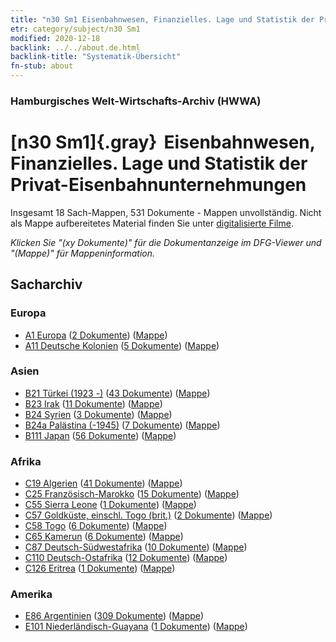 ```yaml
---
title: "n30 Sm1 Eisenbahnwesen, Finanzielles. Lage und Statistik der Privat-Eisenbahnunternehmungen"
etr: category/subject/n30 Sm1
modified: 2020-12-18
backlink: ../../about.de.html
backlink-title: "Systematik-Übersicht"
fn-stub: about
---
```


### Hamburgisches Welt-Wirtschafts-Archiv (HWWA)
# [n30 Sm1]{.gray}&#8201; Eisenbahnwesen, Finanzielles. Lage und Statistik der Privat-Eisenbahnunternehmungen&#160; 




Insgesamt 18 Sach-Mappen, 531 Dokumente - Mappen unvollständig.
Nicht als Mappe aufbereitetes Material finden Sie unter [digitalisierte Filme](/film/h1_sh).

_Klicken Sie "(xy Dokumente)" für die Dokumentanzeige im DFG-Viewer und "(Mappe)" für Mappeninformation._

## Sacharchiv




### Europa

- [A1 Europa](../../../geo/about.de.html#A1) (<a href="https://dfg-viewer.de/show/?tx_dlf[id]=https://pm20.zbw.eu/mets/sh/1408xx/140892/1455xx/145532/public.mets.de.xml" target="_blank">2 Dokumente</a>) ([Mappe](http://purl.org/pressemappe20/folder/sh/140892,145532))
- [A11 Deutsche Kolonien](../../../geo/about.de.html#A11) (<a href="https://dfg-viewer.de/show/?tx_dlf[id]=https://pm20.zbw.eu/mets/sh/1409xx/140960/1455xx/145532/public.mets.de.xml" target="_blank">5 Dokumente</a>) ([Mappe](http://purl.org/pressemappe20/folder/sh/140960,145532))

### Asien

- [B21 Türkei (1923 -)](../../../geo/about.de.html#B21) (<a href="https://dfg-viewer.de/show/?tx_dlf[id]=https://pm20.zbw.eu/mets/sh/1411xx/141111/1455xx/145532/public.mets.de.xml" target="_blank">43 Dokumente</a>) ([Mappe](http://purl.org/pressemappe20/folder/sh/141111,145532))
- [B23 Irak](../../../geo/about.de.html#B23) (<a href="https://dfg-viewer.de/show/?tx_dlf[id]=https://pm20.zbw.eu/mets/sh/1411xx/141113/1455xx/145532/public.mets.de.xml" target="_blank">11 Dokumente</a>) ([Mappe](http://purl.org/pressemappe20/folder/sh/141113,145532))
- [B24 Syrien](../../../geo/about.de.html#B24) (<a href="https://dfg-viewer.de/show/?tx_dlf[id]=https://pm20.zbw.eu/mets/sh/1411xx/141114/1455xx/145532/public.mets.de.xml" target="_blank">3 Dokumente</a>) ([Mappe](http://purl.org/pressemappe20/folder/sh/141114,145532))
- [B24a Palästina (-1945)](../../../geo/about.de.html#B24a) (<a href="https://dfg-viewer.de/show/?tx_dlf[id]=https://pm20.zbw.eu/mets/sh/1411xx/141115/1455xx/145532/public.mets.de.xml" target="_blank">7 Dokumente</a>) ([Mappe](http://purl.org/pressemappe20/folder/sh/141115,145532))
- [B111 Japan](../../../geo/about.de.html#B111) (<a href="https://dfg-viewer.de/show/?tx_dlf[id]=https://pm20.zbw.eu/mets/sh/1412xx/141272/1455xx/145532/public.mets.de.xml" target="_blank">56 Dokumente</a>) ([Mappe](http://purl.org/pressemappe20/folder/sh/141272,145532))

### Afrika

- [C19 Algerien](../../../geo/about.de.html#C19) (<a href="https://dfg-viewer.de/show/?tx_dlf[id]=https://pm20.zbw.eu/mets/sh/1413xx/141354/1455xx/145532/public.mets.de.xml" target="_blank">41 Dokumente</a>) ([Mappe](http://purl.org/pressemappe20/folder/sh/141354,145532))
- [C25 Französisch-Marokko](../../../geo/about.de.html#C25) (<a href="https://dfg-viewer.de/show/?tx_dlf[id]=https://pm20.zbw.eu/mets/sh/1413xx/141358/1455xx/145532/public.mets.de.xml" target="_blank">15 Dokumente</a>) ([Mappe](http://purl.org/pressemappe20/folder/sh/141358,145532))
- [C55 Sierra Leone](../../../geo/about.de.html#C55) (<a href="https://dfg-viewer.de/show/?tx_dlf[id]=https://pm20.zbw.eu/mets/sh/1414xx/141404/1455xx/145532/public.mets.de.xml" target="_blank">1 Dokumente</a>) ([Mappe](http://purl.org/pressemappe20/folder/sh/141404,145532))
- [C57 Goldküste, einschl. Togo (brit.)](../../../geo/about.de.html#C57) (<a href="https://dfg-viewer.de/show/?tx_dlf[id]=https://pm20.zbw.eu/mets/sh/1414xx/141406/1455xx/145532/public.mets.de.xml" target="_blank">2 Dokumente</a>) ([Mappe](http://purl.org/pressemappe20/folder/sh/141406,145532))
- [C58 Togo](../../../geo/about.de.html#C58) (<a href="https://dfg-viewer.de/show/?tx_dlf[id]=https://pm20.zbw.eu/mets/sh/1414xx/141408/1455xx/145532/public.mets.de.xml" target="_blank">6 Dokumente</a>) ([Mappe](http://purl.org/pressemappe20/folder/sh/141408,145532))
- [C65 Kamerun](../../../geo/about.de.html#C65) (<a href="https://dfg-viewer.de/show/?tx_dlf[id]=https://pm20.zbw.eu/mets/sh/1414xx/141410/1455xx/145532/public.mets.de.xml" target="_blank">6 Dokumente</a>) ([Mappe](http://purl.org/pressemappe20/folder/sh/141410,145532))
- [C87 Deutsch-Südwestafrika](../../../geo/about.de.html#C87) (<a href="https://dfg-viewer.de/show/?tx_dlf[id]=https://pm20.zbw.eu/mets/sh/1414xx/141450/1455xx/145532/public.mets.de.xml" target="_blank">10 Dokumente</a>) ([Mappe](http://purl.org/pressemappe20/folder/sh/141450,145532))
- [C110 Deutsch-Ostafrika](../../../geo/about.de.html#C110) (<a href="https://dfg-viewer.de/show/?tx_dlf[id]=https://pm20.zbw.eu/mets/sh/1414xx/141471/1455xx/145532/public.mets.de.xml" target="_blank">12 Dokumente</a>) ([Mappe](http://purl.org/pressemappe20/folder/sh/141471,145532))
- [C126 Eritrea](../../../geo/about.de.html#C126) (<a href="https://dfg-viewer.de/show/?tx_dlf[id]=https://pm20.zbw.eu/mets/sh/1414xx/141483/1455xx/145532/public.mets.de.xml" target="_blank">1 Dokumente</a>) ([Mappe](http://purl.org/pressemappe20/folder/sh/141483,145532))

### Amerika

- [E86 Argentinien](../../../geo/about.de.html#E86) (<a href="https://dfg-viewer.de/show/?tx_dlf[id]=https://pm20.zbw.eu/mets/sh/1416xx/141692/1455xx/145532/public.mets.de.xml" target="_blank">309 Dokumente</a>) ([Mappe](http://purl.org/pressemappe20/folder/sh/141692,145532))
- [E101 Niederländisch-Guayana](../../../geo/about.de.html#E101) (<a href="https://dfg-viewer.de/show/?tx_dlf[id]=https://pm20.zbw.eu/mets/sh/1416xx/141699/1455xx/145532/public.mets.de.xml" target="_blank">1 Dokumente</a>) ([Mappe](http://purl.org/pressemappe20/folder/sh/141699,145532))


